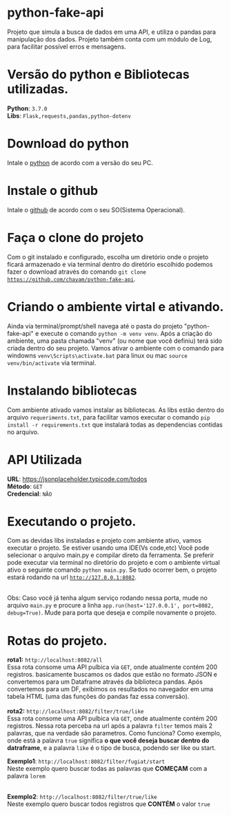 # python-fake-api
Projeto que simula a busca de dados em uma API, e utiliza o pandas para manipulação dos dados. Projeto também conta com um módulo de Log, para facilitar possível erros e mensagens.

# Versão do python e Bibliotecas utilizadas.

<b>Python</b>: <code>3.7.0</code><br/>
<b>Libs</b>: <code>Flask,requests,pandas,python-dotenv</code>


# Download do python
Intale o <a href="https://www.python.org/downloads/" target="_blank"> python</a> de acordo com a versão do seu PC.

# Instale o github
Intale o <a href="https://git-scm.com/downloads" target="_blank">github</a> de acordo com o seu SO(Sistema Operacional).
# Faça o clone do projeto
Com o git instalado e configurado, escolha um diretório onde o projeto ficará armazenado e via terminal dentro do diretório escolhido podemos fazer o download através do comando <code>git clone https://github.com/chayam/python-fake-api</code>.

# Criando o ambiente virtal e ativando.
Ainda via terminal/prompt/shell navega até o pasta do projeto "python-fake-api" e execute o comando <code>python -m venv venv</code>. Após a criação do ambiente, uma pasta chamada "venv" (ou nome que você definiu) terá sido criada dentro do seu projeto. Vamos ativar o ambiente com o comando para windowns <code>venv\Scripts\activate.bat</code> para linux ou mac <code>source venv/bin/activate</code> via terminal.  

# Instalando bibliotecas
Com ambiente ativado vamos instalar as bibliotecas. As libs estão dentro do arquivo <code>requeriments.txt</code>, para facilitar vamos executar o comando <code>pip install -r requirements.txt</code> que instalará todas as dependencias contidas no arquivo.

# API Utilizada
<b>URL</b>: <a href="https://jsonplaceholder.typicode.com/todos" target="_blank"> https://jsonplaceholder.typicode.com/todos</a><br/>
<b>Método</b>: <code>GET</code> <br/>
<b>Credencial</b>: <code>NÃO</code>


# Executando o projeto.
Com as devidas libs instaladas e projeto com ambiente ativo, vamos executar o projeto. Se estiver usando uma IDE(Vs code,etc) Você pode selecionar o arquivo main.py e compilar direto da ferramenta. Se preferir pode executar via terminal no diretório do projeto e com o ambiente virtual ativo o seguinte comando <code>python main.py</code>. Se tudo ocorrer bem, o projeto estará rodando na url <code>http://127.0.0.1:8082</code>.

<br/>
Obs: Caso você já tenha algum serviço rodando nessa porta, mude no arquivo <code>main.py</code> e procure a linha <code>app.run(host='127.0.0.1', port=8082, debug=True)</code>. Mude para porta que deseja e compile novamente o projeto.

# Rotas do projeto.
<b>rota1:</b> <code>http://localhost:8082/all</code> <br/>
Essa rota consome uma API pulbica via <code>GET</code>, onde atualmente contém 200 registros. basicamente buscamos os dados que estão no formato JSON e convertemos para um Dataframe através da biblioteca pandas. Após convertemos para um DF, exibimos os resultados no navegador em uma tabela HTML (uma das funções do pandas faz essa conversão). 
<br/><br/>
<b>rota2:</b> <code>http://localhost:8082/filter/true/like</code> <br/>
Essa rota consome uma API pulbica via <code>GET</code>, onde atualmente contém 200 registros. Nessa  rota perceba na url após a palavra <code>filter</code> temos mais 2 palavras, que na verdade são parametros. Como funciona? Como exemplo, onde está a palavra <code>true</code> significa <b>o que você deseja buscar dentro do datraframe</b>, e a palavra <code>like</code> é o tipo de busca, podendo ser like ou start.<br/>

<b>Exemplo1</b>: <code>http://localhost:8082/filter/fugiat/start</code> <br/>
Neste exemplo quero buscar todas as palavras que <b>COMEÇAM</b> com a palavra <code>lorem</code> <br/><br/>

<b>Exemplo2</b>: <code>http://localhost:8082/filter/true/like</code> <br/>
Neste exemplo quero buscar todos registros que <b>CONTÉM</b> o valor <code>true</code> <br/><br/>